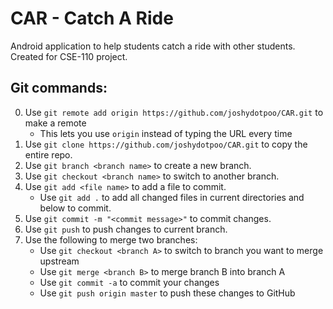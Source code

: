 # CAR - Catch A Ride
Android application to help students catch a ride with other students. 
Created for CSE-110 project.

## Git commands:
0. Use `git remote add origin https://github.com/joshydotpoo/CAR.git` to make a remote
   - This lets you use `origin` instead of typing the URL every time 
1. Use `git clone https://github.com/joshydotpoo/CAR.git` to copy the entire repo.
2. Use `git branch <branch name>` to create a new branch.
3. Use `git checkout <branch name>` to switch to another branch.
4. Use `git add <file name>` to add a file to commit.
   - Use `git add .` to add all changed files in current directories and below to commit.
5. Use `git commit -m "<commit message>"` to commit changes.
6. Use `git push` to push changes to current branch.
7. Use the following to merge two branches: 
   - Use `git checkout <branch A>` to switch to branch you want to merge upstream
   - Use `git merge <branch B>` to merge branch B into branch A
   - Use `git commit -a` to commit your changes
   - Use `git push origin master` to push these changes to GitHub
